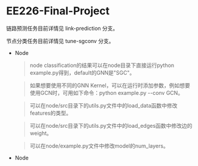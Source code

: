 # EE226-Final-Project

链路预测任务目前详情见 link-prediction 分支。  

节点分类任务目前详情见 tune-sgconv 分支。


* Node
    >node classification的结果可以在node目录下直接运行python example.py得到，default的GNN是"SGC"。
    
    >如果想要使用不同的GNN Kernel，可以在运行时添加参数，例如想要使用GCN时，可用如下命令：python example.py --conv GCN。
    
    >可以在node/src目录下的utils.py文件中的load_data函数中修改features的类型。
    
    >可以在node/src目录下的utils.py文件中的load_edges函数中修改边的weight。
    
    >可以在node/example.py文件中修改model的num_layers。
* Node
